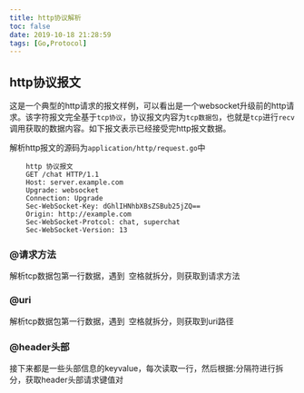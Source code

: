 ```yaml
---
title: http协议解析
toc: false
date: 2019-10-18 21:28:59
tags: [Go,Protocol]
---
```



## http协议报文
这是一个典型的http请求的报文样例，可以看出是一个websocket升级前的http请求。该字符报文完全基于`tcp协议`，协议报文内容为`tcp数据包`，也就是`tcp`进行`recv`调用获取的数据内容。如下报文表示已经接受完http报文数据。

解析http报文的源码为`application/http/request.go`中
```
	http 协议报文
	GET /chat HTTP/1.1
	Host: server.example.com
	Upgrade: websocket
	Connection: Upgrade
	Sec-WebSocket-Key: dGhlIHNhbXBsZSBub25jZQ==
	Origin: http://example.com
	Sec-WebSocket-Protcol: chat, superchat
	Sec-WebSocket-Version: 13
```
### @请求方法
解析tcp数据包第一行数据，遇到` `空格就拆分，则获取到请求方法
### @uri
解析tcp数据包第一行数据，遇到` `空格就拆分，则获取到uri路径
### @header头部
接下来都是一些头部信息的keyvalue，每次读取一行，然后根据:分隔符进行拆分，获取header头部请求键值对
